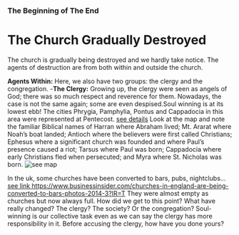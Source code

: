 ### The Beginning of The End
# The Church Gradually Destroyed

The church is gradually being destroyed and we hardly take notice. The 
agents of destruction are from both within and outside the church.

  **Agents Within:**
 Here, we also have two groups: the clergy and the congregation.
 -**The Clergy:** Growing up, the clergy were seen as angels of God; there
 was so much respect and reverence for them. Nowadays, the case is not the 
 same again; some are even despised.Soul winning is at its lowest ebb!
 The cities Phrygia, Pamphylia, Pontus and Cappadocia  in this area were 
 represented at Pentecost. 
 [see details](https://autumnridgechurch.wordpress.com/church-history/)
 Look at the map and note the familiar Biblical names of Harran where Abraham lived; Mt. Ararat where Noah’s boat landed; Antioch where the believers were first called Christians; Ephesus where a significant church was founded and where Paul’s presence caused a riot; Tarsus where Paul was born; Cappadocia where early Christians fled when persecuted; and Myra where St. Nicholas was born. ![see map](https://autumnridgechurch.files.wordpress.com/2012/03/map.jpg)
 
 In the uk, some churches have been converted to bars, pubs, nightclubs...
 [see link ]()https://www.businessinsider.com/churches-in-england-are-being-converted-to-bars-photos-2014-3?IR=T
 They were almost empty as churches but now always full.
 How did we get to this point? What have
 really changed? The clergy? The society? Or the congregation? Soul-winning is our collective task even as we can say the clergy has more responsibility in it. Before accusing the clergy, how have you done yours?
